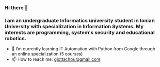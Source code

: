### Hi there 👋
### I am an undergraduate Informatics university student in Ionian University with specialization in Information Systems. My interests are programming, system's security and educational robotics.
- 🌱 I’m currently learning IT Automation with Python from Google through an online specialization (5 courses) 
- 📫 How to reach me: giottachou@gmail.com

<!--
**giottachou/giottachou** is a ✨ _special_ ✨ repository because its `README.md` (this file) appears on your GitHub profile.

Here are some ideas to get you started:

- 🔭 I’m currently working on ...
- 🌱 I’m currently learning ...
- 👯 I’m looking to collaborate on ...
- 🤔 I’m looking for help with ...
- 💬 Ask me about ...
- 📫 How to reach me: ...
- 😄 Pronouns: ...
- ⚡ Fun fact: ...
-->
